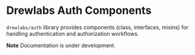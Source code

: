 # Drewlabs Auth Components

`drewlabs/auth` library provides components (class, interfaces, mixins) for handling authentication and authorization workflows.

**Note** Documentation is under development.
